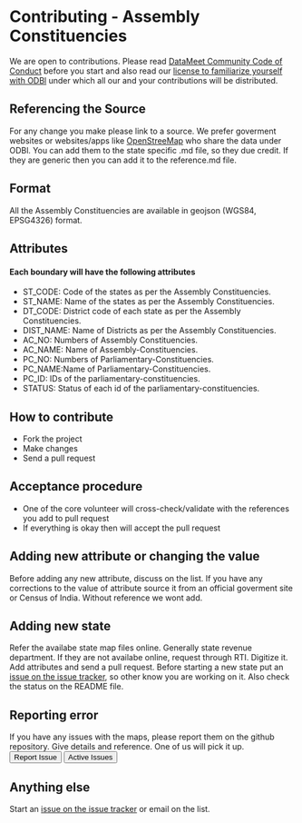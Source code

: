 # Contributing - Assembly Constituencies

We are open to contributions. Please read [DataMeet Community Code of Conduct](http://datameet.org/wiki/guidelines:datameet-community-code-of-conduct) before you start and also read our [license to familiarize yourself with ODBl](http://opendatacommons.org/licenses/odbl) under which all our and your contributions will be distributed.

## Referencing the Source
For any change you make please link to a source. We prefer goverment websites or websites/apps like [OpenStreeMap](https://www.openstreetmap.org) who share the data under ODBl. You can add them to the state specific .md file, so they due credit. If they are generic then you can add it to the reference.md file.


## Format
All the Assembly Constituencies are available in geojson (WGS84, EPSG4326) format.

## Attributes
#### Each boundary will have the following attributes

- ST_CODE: Code of the states as per the Assembly Constituencies.
- ST_NAME: Name of the states as per the Assembly Constituencies.
- DT_CODE: District code of each state as per the Assembly Constituencies.
- DIST_NAME: Name of Districts as per the Assembly Constituencies.
- AC_NO: Numbers of Assembly Constituencies.
- AC_NAME: Name of Assembly-Constituencies.
- PC_NO: Numbers of Parliamentary-Constituencies.
- PC_NAME:Name of Parliamentary-Constituencies.
- PC_ID: IDs of the parliamentary-constituencies.
- STATUS: Status of each id of the parliamentary-constituencies.


## How to contribute

- Fork the project
- Make changes
- Send a pull request

## Acceptance procedure

- One of the core volunteer will cross-check/validate with the references you add to pull request
- If everything is okay then will accept the pull request

## Adding new attribute or changing the value
Before adding any new attribute, discuss on the list. If you have any corrections to the value of attribute 
source it from an official goverment site or Census of India. Without reference we wont add.
## Adding new state
Refer the availabe state map files online. Generally state revenue department. If they are not availabe online, 
request through RTI. Digitize it. Add attributes and send a pull request. Before starting a new state put an [
issue on the issue tracker](https://github.com/datameet/maps/issues), so other know you are working on it. Also 
check the status on the README file.
## Reporting error
If you have any issues with the maps, please report them on the github repository. Give details and reference. 
One of us will pick it up.
<a href="https://github.com/datameet/maps/issues"><button class="btn btn-primary" type="submit">Report Issue</button></a>
<a href="https://github.com/datameet/maps/issues"><button class="btn btn-primary" type="submit">Active Issues</button></a>
## Anything else
Start an [issue on the issue tracker](https://github.com/datameet/maps/issues) or email on the list.

